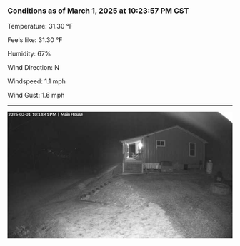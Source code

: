 ### Conditions as of March 1, 2025 at 10:23:57 PM CST 

Temperature: 31.30 &deg;F

Feels like: 31.30 &deg;F

Humidity: 67%

Wind Direction: N

Windspeed: 1.1 mph

Wind Gust: 1.6 mph

---

<img src="./images/latest.jpeg"/>

